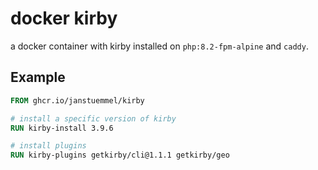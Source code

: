# docker kirby

a docker container with kirby installed on `php:8.2-fpm-alpine` and `caddy`.

## Example

```Dockerfile
FROM ghcr.io/janstuemmel/kirby

# install a specific version of kirby 
RUN kirby-install 3.9.6

# install plugins
RUN kirby-plugins getkirby/cli@1.1.1 getkirby/geo
```
